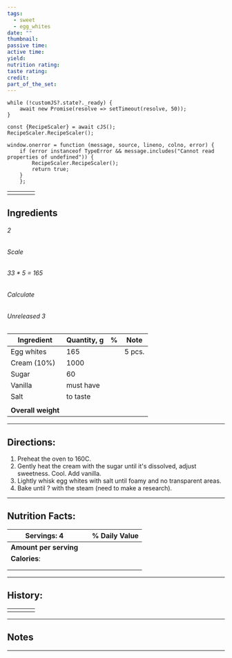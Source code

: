```yaml
---
tags:
  - sweet
  - egg_whites
date: ""
thumbnail: 
passive time: 
active time: 
yield: 
nutrition rating: 
taste rating: 
credit: 
part_of_the_set:
---
```

```dataviewjs
while (!customJS?.state?._ready) { 
	await new Promise(resolve => setTimeout(resolve, 50)); 
} 

const {RecipeScaler} = await cJS();
RecipeScaler.RecipeScaler();

window.onerror = function (message, source, lineno, colno, error) {
	if (error instanceof TypeError && message.includes("Cannot read properties of undefined")) {
		RecipeScaler.RecipeScaler();
		return true;
	}
    };
```

|     |     |     |     |
| --- | --- | --- | --- |
|     |     |     |     |

## Ingredients

###### 2
###### Scale
###### 33 * 5 = 165
###### Calculate
###### Unreleased 3

| Ingredient         | Quantity, g | %   | Note   |
| ------------------ | ----------- | --- | ------ |
| Egg whites         | 165         |     | 5 pcs. |
| Cream (10%)        | 1000        |     |        |
| Sugar              | 60          |     |        |
| Vanilla            | must have   |     |        |
| Salt               | to taste    |     |        |
|                    |             |     |        |
| **Overall weight** |             |     |        |




---
## Directions:

1. Preheat the oven to 160C.
2. Gently heat the cream with the sugar until it's dissolved, adjust sweetness. Cool. Add vanilla.
3. Lightly whisk egg whites with salt until foamy and no transparent areas.
4. Bake until ? with the steam (need to make a research).




---
## Nutrition Facts:

| **Servings: 4**        |     | % Daily Value |
| ---------------------- | --- | ------------- |
| **Amount per serving** |     |               |
| **Calories**:          |     |               |
|                        |     |               |
|                        |     |               |



---
## History:

|     |                   |                   |                   |
| --- | ----------------- | ----------------- | ----------------- |
|     |                   |                   |                   |


---
## Notes


>

---



